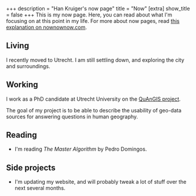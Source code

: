 +++
description = "Han Kruiger's now page"
title = "Now"
[extra]
show_title = false
+++
This is my now page.
Here, you can read about what I'm focusing on at this point in my life.
For more about now pages, read [this explanation on nownownow.com](https://nownownow.com/about).

## Living
I recently moved to Utrecht.
I am still settling down, and exploring the city and surroundings.

## Working
I work as a PhD candidate at Utrecht University on the [QuAnGIS project](https://www.questionbasedanalysis.com/).

The goal of my project is to be able to describe the usability of geo-data sources for answering questions in human geography.

## Reading
* I'm reading *The Master Algorithm* by Pedro Domingos.

## Side projects
* I'm updating my website, and will probably tweak a lot of stuff over the next several months.
